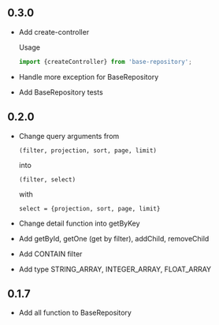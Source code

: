 ## 0.3.0
* Add create-controller

    Usage
    ```javascript
    import {createController} from 'base-repository';

    ```
* Handle more exception for BaseRepository
* Add BaseRepository tests

## 0.2.0

* Change query arguments
    from
    ```
    (filter, projection, sort, page, limit)
    ```
    into
    ```
    (filter, select)
    ```
    with
    ```
    select = {projection, sort, page, limit}
    ```

* Change detail function into getByKey

* Add getById, getOne (get by filter), addChild, removeChild

* Add CONTAIN filter

* Add type STRING_ARRAY, INTEGER_ARRAY, FLOAT_ARRAY

## 0.1.7

* Add all function to BaseRepository